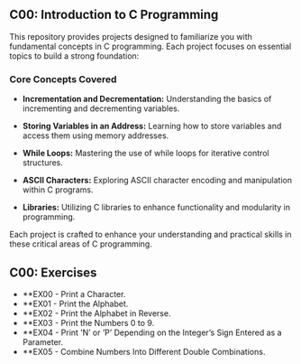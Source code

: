 ## C00: Introduction to C Programming

This repository provides projects designed to familiarize you with fundamental concepts in C programming. Each project focuses on essential topics to build a strong foundation:

### Core Concepts Covered

- **Incrementation and Decrementation:** Understanding the basics of incrementing and decrementing variables.
  
- **Storing Variables in an Address:** Learning how to store variables and access them using memory addresses.

- **While Loops:** Mastering the use of while loops for iterative control structures.

- **ASCII Characters:** Exploring ASCII character encoding and manipulation within C programs.

- **Libraries:** Utilizing C libraries to enhance functionality and modularity in programming.

Each project is crafted to enhance your understanding and practical skills in these critical areas of C programming.


## C00: Exercises

- **EX00 - Print a Character.
- **EX01 - Print the Alphabet.
- **EX02 - Print the Alphabet in Reverse.
- **EX03 - Print the Numbers 0 to 9.
- **EX04 - Print ’N’ or ’P’ Depending on the Integer’s Sign Entered as a Parameter.
- **EX05 - Combine Numbers Into Different Double Combinations.
